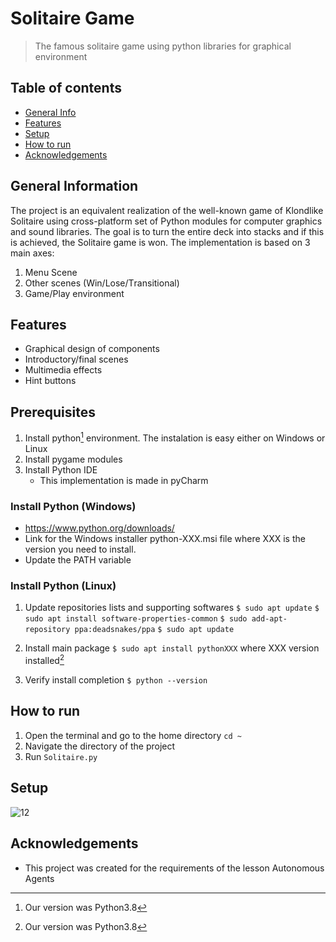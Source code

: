 # Solitaire Game
> The famous solitaire game using python libraries for graphical environment

## Table of contents
* [General Info](#general-information)
* [Features](#features)
* [Setup](#setup)
* [How to run](#how-to-run)
* [Acknowledgements](#acknowledgements)

## General Information
The project is an equivalent realization of the well-known game of Klondlike Solitaire using cross-platform set of Python modules for computer graphics and sound libraries. The goal is to turn the entire deck into stacks and if this is achieved, the Solitaire game is won. 
The implementation is based on 3 main axes:
1. Menu Scene
3. Other scenes (Win/Lose/Τransitional)
4. Game/Play environment

## Features
* Graphical design of components
* Introductory/final scenes
* Multimedia effects
* Hint buttons



## Prerequisites 
1. Install python[^1] environment. The instalation is easy either on Windows or Linux
2. Install pygame modules
3. Install Python IDE
    * This implementation is made in pyCharm

### Install Python (Windows)
* https://www.python.org/downloads/
* Link for the Windows installer python-XXX.msi file where XXX is the version you need to install. 
* Update the PATH variable 

### Install Python (Linux)
1. Update repositories lists and supporting softwares
`$ sudo apt update`
`$ sudo apt install software-properties-common`
`$ sudo add-apt-repository ppa:deadsnakes/ppa`
`$ sudo apt update`

2. Install main package
`$ sudo apt install pythonXXX` where XXX version installed[^1]

3. Verify install completion
`$ python --version`



## How to run
1. Open the terminal and go to the home directory
`cd ~`
2. Navigate the directory of the project
3. Run `Solitaire.py`



## Setup
![12](https://user-images.githubusercontent.com/22920222/154859827-37af8072-1a45-45c3-bf6e-2b8c772f7e6a.png)








## Acknowledgements
- This project was created for the requirements of the lesson Autonomous Agents


[^1]: Our version was Python3.8
